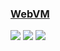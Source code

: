 ### [WebVM](https://github.com/leaningtech/webvm)

![](https://img.shields.io/github/license/leaningtech/webvm) ![](https://img.shields.io/github/last-commit/scillidan/webvm/main?label=last%20commit%20(fork)) ![](https://img.shields.io/badge/GitHub%20Pages-121013?logo=github&logoColor=white)